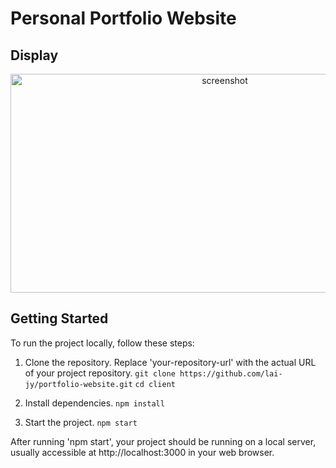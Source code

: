 # Personal Portfolio Website

## Display
<div align="center">
  <img src="./Display.jpg" alt="screenshot" width="670" height="350">
</div>

## Getting Started
To run the project locally, follow these steps:

1. Clone the repository.
Replace 'your-repository-url' with the actual URL of your project repository.
`git clone https://github.com/lai-jy/portfolio-website.git`
`cd client`

2. Install dependencies.
`npm install`

3. Start the project.
`npm start`

After running 'npm start', your project should be running on a local server,
usually accessible at http://localhost:3000 in your web browser.
